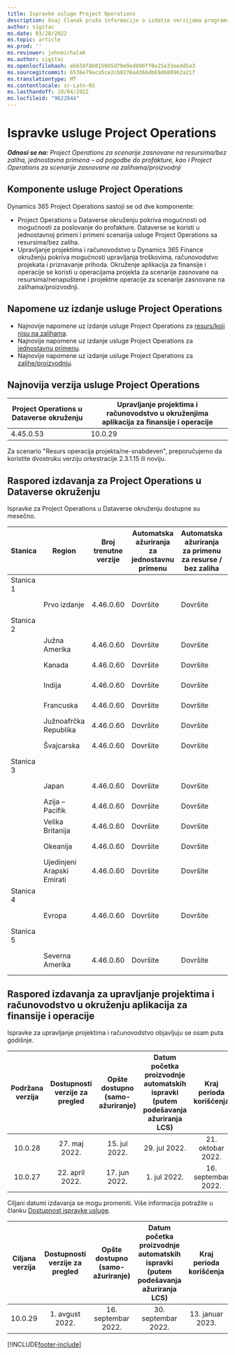 ```yaml
---
title: Ispravke usluge Project Operations
description: Ovaj članak pruža informacije o izdatim verzijama programa Dynamics 365 Project Operations.
author: sigitac
ms.date: 03/28/2022
ms.topic: article
ms.prod: ''
ms.reviewer: johnmichalak
ms.author: sigitac
ms.openlocfilehash: eb658f8b0150d5d70e9ed090ff0e25e33eedd5a3
ms.sourcegitcommit: 6536e79aca5ce2cb0276a4366db69d688962a21f
ms.translationtype: MT
ms.contentlocale: sr-Latn-RS
ms.lasthandoff: 10/04/2022
ms.locfileid: "9622044"
---
```

# <a name="project-operations-updates"></a>Ispravke usluge Project Operations

_**Odnosi se na:** Project Operations za scenarije zasnovane na resursima/bez zaliha, jednostavna primena – od pogodbe do profakture, kao i Project Operations za scenarije zasnovane na zalihama/proizvodnji_



## <a name="project-operations-components"></a>Komponente usluge Project Operations

Dynamics 365 Project Operations sastoji se od dve komponente:

- Project Operations u Dataverse okruženju pokriva mogućnosti od mogućnosti za poslovanje do profakture. Dataverse se koristi u jednostavnoj primeni i primeni scenarija usluge Project Operations sa resursima/bez zaliha.
- Upravljanje projektima i računovodstvo u Dynamics 365 Finance okruženju pokriva mogućnosti upravljanja troškovima, računovodstvo projekata i priznavanje prihoda. Okruženje aplikacija za finansije i operacije se koristi u operacijama projekta za scenarije zasnovane na resursima/nenapuštene i projektne operacije za scenarije zasnovane na zalihama/proizvodnji.

## <a name="project-operations-release-notes"></a>Napomene uz izdanje usluge Project Operations
- Najnovije napomene uz izdanje usluge Project Operations za [resurs/koji nisu na zalihama](whats-new-july-2022-resource-based.md).
- Najnovije napomene uz izdanje usluge Project Operations za [jednostavnu primenu](../pro/whats-new/whats-new-july-2022-lite.md).
- Najnovije napomene uz izdanje usluge Project Operations za [zalihe/proizvodnju](../prod-pma/whats-new/whats-new-jul-2022-stocked.md).

## <a name="project-operations-latest-version"></a>Najnovija verzija usluge Project Operations

| Project Operations u Dataverse okruženju | Upravljanje projektima i računovodstvo u okruženjima aplikacija za finansije i operacije | 
| --- | --- |
| 4.45.0.53 | 10.0.29 |

Za scenario "Resurs operacija projekta/ne-snabdeven", preporučujemo da koristite dvostruku verziju orkestracije 2.3.1.15 ili noviju.

## <a name="release-schedule-for-project-operations-on-dataverse-environment"></a>Raspored izdavanja za Project Operations u Dataverse okruženju

Ispravke za Project Operations u Dataverse okruženju dostupne su mesečno. 

| Stanica | Region | Broj trenutne verzije | Automatska ažuriranja za jednostavnu primenu | Automatska ažuriranja za primenu za resurse / bez zaliha | Broj sledeće verzije | Datum opšte dostupnosti sledeće verzije |
|-----------|-----------------------|-----------------|--------------------|---------------------|---------------------|---------------------|
| Stanica 1 |   &nbsp;              |    &nbsp;       | &nbsp;             |      &nbsp;         |      &nbsp;         |      &nbsp;         |
|   &nbsp;  | Prvo izdanje         |  4.46.0.60      | Dovršite           | Dovršite            | TBD                 | 07. oktobar 2022.      |
| Stanica 2 |   &nbsp;              |    &nbsp;       | &nbsp;             |      &nbsp;         |      &nbsp;         |      &nbsp;         |
|   &nbsp;  | Južna Amerika         |  4.46.0.60      | Dovršite           | Dovršite            | TBD                 | 14. oktobar 2022.       |
|   &nbsp;  | Kanada                |  4.46.0.60      | Dovršite           | Dovršite            | TBD                 | 14. oktobar 2022.       |
|   &nbsp;  | Indija                 |  4.46.0.60      | Dovršite           | Dovršite            | TBD                 | 14. oktobar 2022.       |
|   &nbsp;  | Francuska                |  4.46.0.60      | Dovršite           | Dovršite            | TBD                 | 14. oktobar 2022.       |
|   &nbsp;  | Južnoafrčka Republika          |  4.46.0.60      | Dovršite           | Dovršite            | TBD                 | 14. oktobar 2022.       |
|   &nbsp;  | Švajcarska           |  4.46.0.60      | Dovršite           | Dovršite            | TBD                 | 14. oktobar 2022.       |
| Stanica 3 |      &nbsp;           |     &nbsp;      |     &nbsp;         |      &nbsp;         |      &nbsp;         |      &nbsp;         |
|   &nbsp;  | Japan                 |  4.46.0.60      | Dovršite      | Dovršite       | TBD                 | 21. oktobar 2022.       |
|   &nbsp;  | Azija – Pacifik          |  4.46.0.60      | Dovršite      | Dovršite       | TBD                 | 21. oktobar 2022.       |
|   &nbsp;  | Velika Britanija         |  4.46.0.60      | Dovršite      | Dovršite       | TBD                 | 21. oktobar 2022.       |
|   &nbsp;  | Okeanija               |  4.46.0.60      | Dovršite      | Dovršite       | TBD                 | 21. oktobar 2022.       |
|   &nbsp;  | Ujedinjeni Arapski Emirati  |  4.46.0.60      | Dovršite      | Dovršite       | TBD                 | 21. oktobar 2022.       |
| Stanica 4 |     &nbsp;            |     &nbsp;      |     &nbsp;         |      &nbsp;         |      &nbsp;         |      &nbsp;         |
|   &nbsp;  | Evropa                |  4.46.0.60      | Dovršite           | Dovršite            | TBD           | 28. oktobar 2022.       |
| Stanica 5 |     &nbsp;            |     &nbsp;      |     &nbsp;         |      &nbsp;         |      &nbsp;         |      &nbsp;         |
|   &nbsp;  | Severna Amerika         |  4.46.0.60      | Dovršite           | Dovršite            | TBD           | 04. novembar 2022.       |

## <a name="release-schedule-for-project-management-and-accounting-in-the-finance-and-operations-apps-environment"></a>Raspored izdavanja za upravljanje projektima i računovodstvo u okruženju aplikacija za finansije i operacije

Ispravke za upravljanje projektima i računovodstvo objavljuju se osam puta godišnje.

|Podržana verzija| Dostupnosti verzije za pregled | Opšte dostupno (samo-ažuriranje) | Datum početka proizvodnje automatskih ispravki (putem podešavanja ažuriranja LCS) |   Kraj perioda korišćenja   |
|:---------------:|:---------------------------:|:---------------------------------:|:--------------------------------------------------------------------:|:------------------:|
|     10.0.28     |      27. maj 2022.           |        15. jul 2022.              |                          29. jul 2022.                               | 21. oktobar 2022.   |
|     10.0.27     |      22. april 2022.         |        17. jun 2022.              |                          1. jul 2022.                                | 16. septembar 2022. |

Ciljani datumi izdavanja se mogu promeniti. Više informacija potražite u članku [Dostupnost ispravke usluge](/dynamics365/fin-ops-core/fin-ops/get-started/public-preview-releases?toc=%2fdynamics365%2ffinance%2ftoc.json).

|Ciljana verzija | Dostupnosti verzije za pregled | Opšte dostupno (samo-ažuriranje) | Datum početka proizvodnje automatskih ispravki (putem podešavanja ažuriranja LCS) |   Kraj perioda korišćenja   |
|:---------------:|:---------------------------:|:---------------------------------:|:--------------------------------------------------------------------:|:------------------:|
|     10.0.29     |      1. avgust 2022.         |       16. septembar 2022.          |                        30. septembar 2022.                            | 13. januar 2023.   |

[!INCLUDE[footer-include](../includes/footer-banner.md)]
